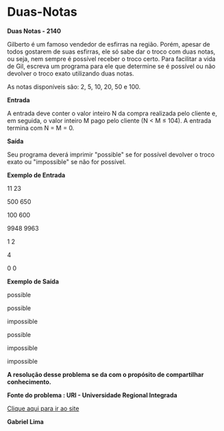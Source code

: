 # Duas-Notas

<b>Duas Notas - 2140</b>

Gilberto é um famoso vendedor de esfirras na região. Porém, apesar de todos gostarem de suas esfirras, ele só sabe dar o troco com duas notas, ou seja, nem sempre é possível receber o troco certo. Para facilitar a vida de Gil, escreva um programa para ele que determine se é possível ou não devolver o troco exato utilizando duas notas.

As notas disponíveis são: 2, 5, 10, 20, 50 e 100.

<b>Entrada</b>

A entrada deve conter o valor inteiro N da compra realizada pelo cliente e, em seguida, o valor inteiro M pago pelo cliente (N < M ≤ 104). A entrada termina com N = M = 0.

<b>Saída</b>

Seu programa deverá imprimir "possible" se for possível devolver o troco exato ou "impossible" se não for possível.

<b>Exemplo de Entrada</b>

<p>11 23</p>
<p>500 650</p>
<p>100 600</p>
<p>9948 9963</p>
<p>1 2</p>
<p> 4</p>
<p>0 0</p>

<b>Exemplo de Saída</b>

<p>possible</p>
<p>possible</p>
<p>impossible</p>
<p>possible</p>
<p>impossible</p>
<p>impossible</p>

<b>A resolução desse problema se da com o propósito de compartilhar conhecimento.</b>

<b>Fonte do problema : URI - Universidade Regional Integrada</b>

<a href = https://www.urionlinejudge.com.br/judge/pt/problems/view/2140> Clique aqui para ir ao site</a>
<p><b>Gabriel Lima</b></p>